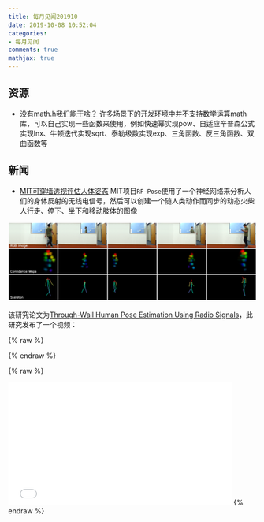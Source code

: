 ```yaml
---
title: 每月见闻201910
date: 2019-10-08 10:52:04
categories:
- 每月见闻
comments: true
mathjax: true
---
```


## 资源
* [没有math.h我们能干啥？](https://zhuanlan.zhihu.com/p/20085048)
许多场景下的开发环境中并不支持数学运算math库，可以自己实现一些函数来使用，例如快速幂实现pow、自适应辛普森公式实现lnx、牛顿迭代实现sqrt、泰勒级数实现exp、三角函数、反三角函数、双曲函数等

## 新闻
* [MIT可穿墙透视评估人体姿态](https://www.jiqizhixin.com/articles/2018-06-13-5)
MIT项目`RF-Pose`使用了一个神经网络来分析人们的身体反射的无线电信号，然后可以创建一个随人类动作而同步的动态火柴人行走、停下、坐下和移动肢体的图像

![](每月见闻201910/image/news-01.png)

该研究论文为[Through-Wall Human Pose Estimation Using Radio Signals](/download/每月见闻201910/2406.pdf)，此研究发布了一个视频：

{% raw %}
<style>
@media all and (orientation : landscape) {
    .video {width:800px; height:600px;}
}

@media all and (orientation : portrait){
    .video {width:90%; height:250px;}
}
</style>
{% endraw %}

{% raw %}
<iframe class="video" src="//player.bilibili.com/player.html?aid=68868549&cid=119354681&page=1" scrolling="no" border="0" frameborder="no" framespacing="0" allowfullscreen="true"> </iframe>
{% endraw %}

